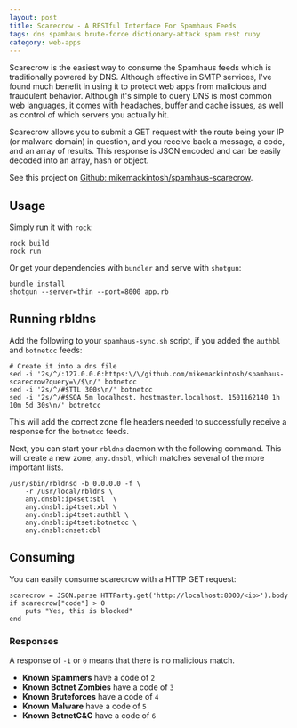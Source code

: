 ```yaml
---
layout: post
title: Scarecrow - A RESTful Interface For Spamhaus Feeds
tags: dns spamhaus brute-force dictionary-attack spam rest ruby
category: web-apps
---
```


Scarecrow is the easiest way to consume the Spamhaus feeds which is traditionally powered by DNS. Although effective in SMTP services, I've found much benefit in using it to protect web apps from malicious and fraudulent behavior. Although it's simple to query DNS is most common web languages, it comes with headaches, buffer and cache issues, as well as control of which servers you actually hit.

Scarecrow allows you to submit a GET request with the route being your IP (or malware domain) in question, and you receive back a message, a code, and an array of results. This response is JSON encoded and can be easily decoded into an array, hash or object.

See this project on [Github: mikemackintosh/spamhaus-scarecrow](https://github.com/mikemackintosh/spamhaus-scarecrow).

## Usage

Simply run it with `rock`:

    rock build
    rock run
    
Or get your dependencies with `bundler` and serve with `shotgun`:

    bundle install
    shotgun --server=thin --port=8000 app.rb

## Running rbldns

Add the following to your `spamhaus-sync.sh` script, if you added the `authbl` and `botnetcc` feeds:

    # Create it into a dns file
    sed -i '2s/^/:127.0.0.6:https:\/\/github.com/mikemackintosh/spamhaus-scarecrow?query=\/$\n/' botnetcc
    sed -i '2s/^/#$TTL 300s\n/' botnetcc
    sed -i '2s/^/#$SOA 5m localhost. hostmaster.localhost. 1501162140 1h 10m 5d 30s\n/' botnetcc

This will add the correct zone file headers needed to successfully receive a response for the `botnetcc` feeds.

Next, you can start your `rbldns` daemon with the following command. This will create a new zone, `any.dnsbl`, which matches several of the more important lists.

    /usr/sbin/rbldnsd -b 0.0.0.0 -f \
        -r /usr/local/rbldns \
        any.dnsbl:ip4set:sbl  \
        any.dnsbl:ip4tset:xbl \
        any.dnsbl:ip4tset:authbl \
        any.dnsbl:ip4tset:botnetcc \
        any.dnsbl:dnset:dbl 

## Consuming

You can easily consume scarecrow with a HTTP GET request:

    scarecrow = JSON.parse HTTParty.get('http://localhost:8000/<ip>').body
    if scarecrow["code"] > 0
        puts "Yes, this is blocked"
    end

### Responses

A response of `-1` or `0` means that there is no malicious match.

  - **Known Spammers** have a code of `2`
  - **Known Botnet Zombies** have a code of `3`
  - **Known Bruteforces** have a code of `4`
  - **Known Malware** have a code of `5`
  - **Known BotnetC&C** have a code of `6`
